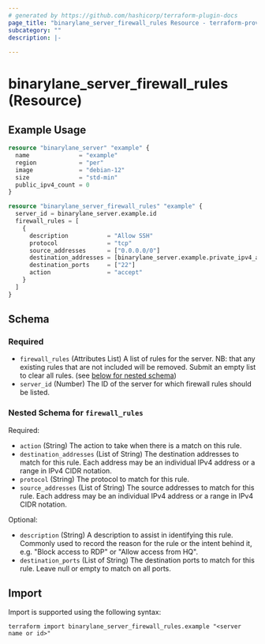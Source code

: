 ```yaml
---
# generated by https://github.com/hashicorp/terraform-plugin-docs
page_title: "binarylane_server_firewall_rules Resource - terraform-provider-binarylane"
subcategory: ""
description: |-
  
---
```


# binarylane_server_firewall_rules (Resource)



## Example Usage

```terraform
resource "binarylane_server" "example" {
  name              = "example"
  region            = "per"
  image             = "debian-12"
  size              = "std-min"
  public_ipv4_count = 0
}

resource "binarylane_server_firewall_rules" "example" {
  server_id = binarylane_server.example.id
  firewall_rules = [
    {
      description           = "Allow SSH"
      protocol              = "tcp"
      source_addresses      = ["0.0.0.0/0"]
      destination_addresses = [binarylane_server.example.private_ipv4_addresses.0]
      destination_ports     = ["22"]
      action                = "accept"
    }
  ]
}
```

<!-- schema generated by tfplugindocs -->
## Schema

### Required

- `firewall_rules` (Attributes List) A list of rules for the server. NB: that any existing rules that are not included will be removed. Submit an empty list to clear all rules. (see [below for nested schema](#nestedatt--firewall_rules))
- `server_id` (Number) The ID of the server for which firewall rules should be listed.

<a id="nestedatt--firewall_rules"></a>
### Nested Schema for `firewall_rules`

Required:

- `action` (String) The action to take when there is a match on this rule.
- `destination_addresses` (List of String) The destination addresses to match for this rule. Each address may be an individual IPv4 address or a range in IPv4 CIDR notation.
- `protocol` (String) The protocol to match for this rule.
- `source_addresses` (List of String) The source addresses to match for this rule. Each address may be an individual IPv4 address or a range in IPv4 CIDR notation.

Optional:

- `description` (String) A description to assist in identifying this rule. Commonly used to record the reason for the rule or the intent behind it, e.g. "Block access to RDP" or "Allow access from HQ".
- `destination_ports` (List of String) The destination ports to match for this rule. Leave null or empty to match on all ports.

## Import

Import is supported using the following syntax:

```shell
terraform import binarylane_server_firewall_rules.example "<server name or id>"
```

